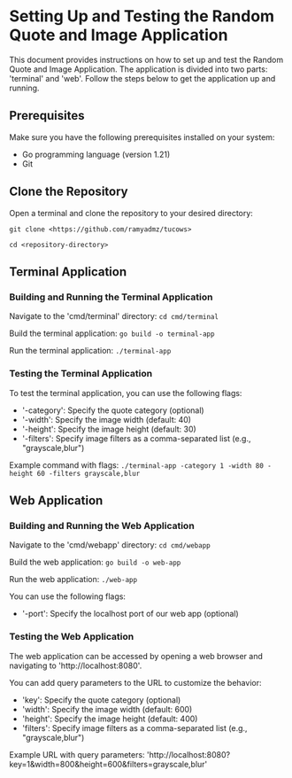 # Setting Up and Testing the Random Quote and Image Application

This document provides instructions on how to set up and test the Random Quote and Image Application. The application is divided into two parts: 'terminal' and 'web'. Follow the steps below to get the application up and running.

## Prerequisites

Make sure you have the following prerequisites installed on your system:
- Go programming language (version 1.21)
- Git

## Clone the Repository

Open a terminal and clone the repository to your desired directory:

`git clone <https://github.com/ramyadmz/tucows>`

`cd <repository-directory>`

## Terminal Application

### Building and Running the Terminal Application

Navigate to the 'cmd/terminal' directory:
`cd cmd/terminal`

Build the terminal application:
`go build -o terminal-app`

Run the terminal application:
`./terminal-app`

### Testing the Terminal Application

To test the terminal application, you can use the following flags:
- '-category': Specify the quote category (optional)
- '-width': Specify the image width (default: 40)
- '-height': Specify the image height (default: 30)
- '-filters': Specify image filters as a comma-separated list (e.g., "grayscale,blur")

Example command with flags:
`./terminal-app -category 1 -width 80 -height 60 -filters grayscale,blur`

## Web Application

### Building and Running the Web Application

Navigate to the 'cmd/webapp' directory:
`cd cmd/webapp`

Build the web application:
`go build -o web-app`

Run the web application:
`./web-app`

You can use the following flags:
- '-port': Specify the localhost port of our web app (optional)

### Testing the Web Application

The web application can be accessed by opening a web browser and navigating to 'http://localhost:8080'.

You can add query parameters to the URL to customize the behavior:
- 'key': Specify the quote category (optional)
- 'width': Specify the image width (default: 600)
- 'height': Specify the image height (default: 400)
- 'filters': Specify image filters as a comma-separated list (e.g., "grayscale,blur")

Example URL with query parameters:
'http://localhost:8080?key=1&width=800&height=600&filters=grayscale,blur'
